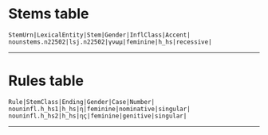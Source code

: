 
# Stems table

```
StemUrn|LexicalEntity|Stem|Gender|InflClass|Accent|
nounstems.n22502|lsj.n22502|γνωμ|feminine|h_hs|recessive|
```

---

# Rules table


```
Rule|StemClass|Ending|Gender|Case|Number|
nouninfl.h_hs1|h_hs|η|feminine|nominative|singular|
nouninfl.h_hs2|h_hs|ης|feminine|genitive|singular|
```

---